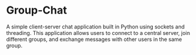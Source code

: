 # Group-Chat
A simple client-server chat application built in Python using sockets and threading. This application allows users to connect to a central server, join different groups, and exchange messages with other users in the same group.
